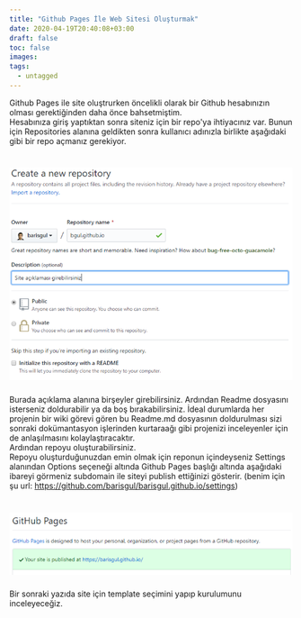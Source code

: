 ```yaml
---
title: "Github Pages İle Web Sitesi Oluşturmak"
date: 2020-04-19T20:40:08+03:00
draft: false
toc: false
images:
tags:
  - untagged
---
```


Github Pages ile site oluştrurken öncelikli olarak bir Github hesabınızın olması gerektiğinden daha önce bahsetmiştim.\
Hesabınıza giriş yaptıktan sonra siteniz için bir repo'ya ihtiyacınız var. Bunun için Repositories alanına geldikten sonra kullanıcı adınızla birlikte aşağıdaki
gibi bir repo açmanız gerekiyor.
# ![](https://raw.githubusercontent.com/barisgul/bg_home/master/resources/_gen/images/repoName.PNG) 

Burada açıklama alanına birşeyler girebilirsiniz. 
Ardından Readme dosyasını isterseniz doldurabilir ya da boş bırakabilirsiniz. İdeal durumlarda her projenin bir wiki görevi gören bu Readme.md
dosyasının doldurulması sizi sonraki dokümantasyon işlerinden kurtaraağı gibi projenizi inceleyenler için de anlaşılmasını kolaylaştıracaktır.\
Ardından repoyu oluşturabilirsiniz. \
Repoyu oluşturduğunuzdan emin olmak için reponun içindeyseniz Settings alanından Options seçeneği altında Github Pages başlığı altında aşağıdaki
ibareyi görmeniz subdomain ile siteyi publish ettiğinizi gösterir. (benim için şu url: https://github.com/barisgul/barisgul.github.io/settings)

# ![](https://raw.githubusercontent.com/barisgul/bg_home/master/resources/_gen/images/githubPagesIsActive.PNG) 

Bir sonraki yazıda site için template seçimini yapıp kurulumunu inceleyeceğiz. 

